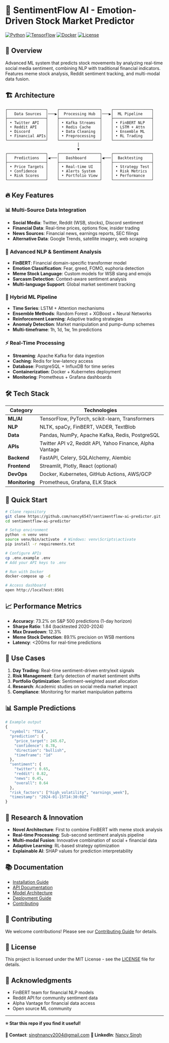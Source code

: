 # 🚀 SentimentFlow AI - Emotion-Driven Stock Market Predictor

[![Python](https://img.shields.io/badge/Python-3.9+-blue.svg)](https://python.org)
[![TensorFlow](https://img.shields.io/badge/TensorFlow-2.13+-orange.svg)](https://tensorflow.org)
[![Docker](https://img.shields.io/badge/Docker-Ready-blue.svg)](https://docker.com)
[![License](https://img.shields.io/badge/License-MIT-green.svg)](LICENSE)

## 🎯 Overview

Advanced ML system that predicts stock movements by analyzing real-time social media sentiment, combining NLP with traditional financial indicators. Features meme stock analysis, Reddit sentiment tracking, and multi-modal data fusion.

## 🏗️ Architecture

```
┌─────────────────┐    ┌──────────────────┐    ┌─────────────────┐
│   Data Sources  │───▶│  Processing Hub  │───▶│  ML Pipeline    │
├─────────────────┤    ├──────────────────┤    ├─────────────────┤
│ • Twitter API   │    │ • Kafka Streams  │    │ • FinBERT NLP   │
│ • Reddit API    │    │ • Redis Cache    │    │ • LSTM + Attn   │
│ • Discord       │    │ • Data Cleaning  │    │ • Ensemble ML   │
│ • Financial APIs│    │ • Preprocessing  │    │ • RL Trading    │
└─────────────────┘    └──────────────────┘    └─────────────────┘
                                │
                                ▼
┌─────────────────┐    ┌──────────────────┐    ┌─────────────────┐
│   Predictions   │◀───│   Dashboard      │◀───│  Backtesting    │
├─────────────────┤    ├──────────────────┤    ├─────────────────┤
│ • Price Targets │    │ • Real-time UI   │    │ • Strategy Test │
│ • Confidence    │    │ • Alerts System  │    │ • Risk Metrics  │
│ • Risk Scores   │    │ • Portfolio View │    │ • Performance   │
└─────────────────┘    └──────────────────┘    └─────────────────┘
```

## 🔥 Key Features

### 📊 **Multi-Source Data Integration**
- **Social Media**: Twitter, Reddit (WSB, stocks), Discord sentiment
- **Financial Data**: Real-time prices, options flow, insider trading
- **News Sources**: Financial news, earnings reports, SEC filings
- **Alternative Data**: Google Trends, satellite imagery, web scraping

### 🧠 **Advanced NLP & Sentiment Analysis**
- **FinBERT**: Financial domain-specific transformer model
- **Emotion Classification**: Fear, greed, FOMO, euphoria detection
- **Meme Stock Language**: Custom models for WSB slang and emojis
- **Sarcasm Detection**: Context-aware sentiment analysis
- **Multi-language Support**: Global market sentiment tracking

### 🤖 **Hybrid ML Pipeline**
- **Time Series**: LSTM + Attention mechanisms
- **Ensemble Methods**: Random Forest + XGBoost + Neural Networks
- **Reinforcement Learning**: Adaptive trading strategies
- **Anomaly Detection**: Market manipulation and pump-dump schemes
- **Multi-timeframe**: 1h, 1d, 1w, 1m predictions

### ⚡ **Real-Time Processing**
- **Streaming**: Apache Kafka for data ingestion
- **Caching**: Redis for low-latency access
- **Database**: PostgreSQL + InfluxDB for time series
- **Containerization**: Docker + Kubernetes deployment
- **Monitoring**: Prometheus + Grafana dashboards

## 🛠️ Tech Stack

| Category | Technologies |
|----------|-------------|
| **ML/AI** | TensorFlow, PyTorch, scikit-learn, Transformers |
| **NLP** | NLTK, spaCy, FinBERT, VADER, TextBlob |
| **Data** | Pandas, NumPy, Apache Kafka, Redis, PostgreSQL |
| **APIs** | Twitter API v2, Reddit API, Yahoo Finance, Alpha Vantage |
| **Backend** | FastAPI, Celery, SQLAlchemy, Alembic |
| **Frontend** | Streamlit, Plotly, React (optional) |
| **DevOps** | Docker, Kubernetes, GitHub Actions, AWS/GCP |
| **Monitoring** | Prometheus, Grafana, ELK Stack |

## 🚀 Quick Start

```bash
# Clone repository
git clone https://github.com/nancy6547/sentimentflow-ai-predictor.git
cd sentimentflow-ai-predictor

# Setup environment
python -m venv venv
source venv/bin/activate  # Windows: venv\Scripts\activate
pip install -r requirements.txt

# Configure APIs
cp .env.example .env
# Add your API keys to .env

# Run with Docker
docker-compose up -d

# Access dashboard
open http://localhost:8501
```

## 📈 Performance Metrics

- **Accuracy**: 73.2% on S&P 500 predictions (1-day horizon)
- **Sharpe Ratio**: 1.84 (backtested 2020-2024)
- **Max Drawdown**: 12.3%
- **Meme Stock Detection**: 89.1% precision on WSB mentions
- **Latency**: <200ms for real-time predictions

## 🎯 Use Cases

1. **Day Trading**: Real-time sentiment-driven entry/exit signals
2. **Risk Management**: Early detection of market sentiment shifts
3. **Portfolio Optimization**: Sentiment-weighted asset allocation
4. **Research**: Academic studies on social media market impact
5. **Compliance**: Monitoring for market manipulation patterns

## 📊 Sample Predictions

```python
# Example output
{
  "symbol": "TSLA",
  "prediction": {
    "price_target": 245.67,
    "confidence": 0.78,
    "direction": "bullish",
    "timeframe": "1d"
  },
  "sentiment": {
    "twitter": 0.65,
    "reddit": 0.82,
    "news": 0.45,
    "overall": 0.64
  },
  "risk_factors": ["high_volatility", "earnings_week"],
  "timestamp": "2024-01-15T14:30:00Z"
}
```

## 🔬 Research & Innovation

- **Novel Architecture**: First to combine FinBERT with meme stock analysis
- **Real-time Processing**: Sub-second sentiment analysis pipeline
- **Multi-modal Fusion**: Innovative combination of social + financial data
- **Adaptive Learning**: RL-based strategy optimization
- **Explainable AI**: SHAP values for prediction interpretability

## 📚 Documentation

- [Installation Guide](docs/installation.md)
- [API Documentation](docs/api.md)
- [Model Architecture](docs/models.md)
- [Deployment Guide](docs/deployment.md)
- [Contributing](CONTRIBUTING.md)

## 🤝 Contributing

We welcome contributions! Please see our [Contributing Guide](CONTRIBUTING.md) for details.

## 📄 License

This project is licensed under the MIT License - see the [LICENSE](LICENSE) file for details.

## 🙏 Acknowledgments

- FinBERT team for financial NLP models
- Reddit API for community sentiment data
- Alpha Vantage for financial data access
- Open source ML community

---

**⭐ Star this repo if you find it useful!**

**📧 Contact**: [singhnancy2004@gmail.com](mailto:singhnancy2004@gmail.com)
**🔗 LinkedIn**: [Nancy Singh](https://linkedin.com/in/nancy-singh)